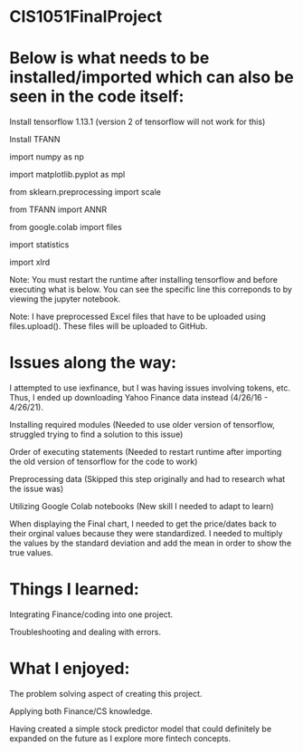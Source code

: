 # CIS1051FinalProject

# Below is what needs to be installed/imported which can also be seen in the code itself: 

Install tensorflow 1.13.1 (version 2 of tensorflow will not work for this)

Install TFANN

import numpy as np

import matplotlib.pyplot as mpl

from sklearn.preprocessing import scale

from TFANN import ANNR

from google.colab import files

import statistics

import xlrd

Note: You must restart the runtime after installing tensorflow and before executing what is below. You can see the specific line this correponds to by viewing the jupyter notebook. 

Note: I have preprocessed Excel files that have to be uploaded using files.upload(). These files will be uploaded to GitHub.


# Issues along the way: 

I attempted to use iexfinance, but I was having issues involving tokens, etc. Thus, I ended up downloading Yahoo Finance data instead (4/26/16 - 4/26/21). 

Installing required modules (Needed to use older version of tensorflow, struggled trying to find a solution to this issue)

Order of executing statements (Needed to restart runtime after importing the old version of tensorflow for the code to work)

Preprocessing data (Skipped this step originally and had to research what the issue was)

Utilizing Google Colab notebooks (New skill I needed to adapt to learn)

When displaying the Final chart, I needed to get the price/dates back to their orginal values because they were standardized. I needed to multiply the values by the standard deviation and add the mean in order to show the true values. 

# Things I learned: 

Integrating Finance/coding into one project. 

Troubleshooting and dealing with errors. 

# What I enjoyed: 

The problem solving aspect of creating this project. 

Applying both Finance/CS knowledge.

Having created a simple stock predictor model that could definitely be expanded on the future as I explore more fintech concepts. 
